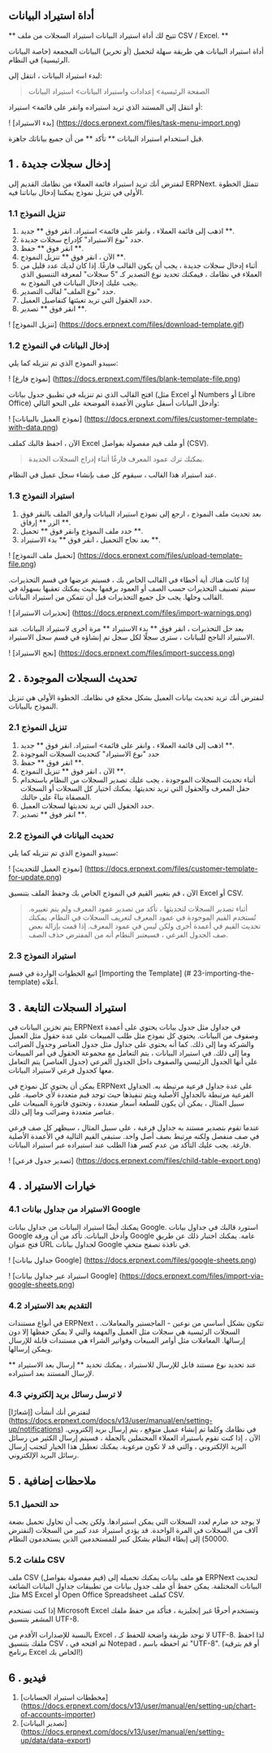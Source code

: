 ## أداة استيراد البيانات

** تتيح لك أداة استيراد البيانات استيراد السجلات من ملف CSV / Excel. **

أداة استيراد البيانات هي طريقة سهلة لتحميل (أو تحرير) البيانات المجمعة (خاصة البيانات الرئيسية) في النظام.

لبدء استيراد البيانات ، انتقل إلى:

> الصفحة الرئيسية> إعدادات واستيراد البيانات> استيراد البيانات

أو انتقل إلى المستند الذي تريد استيراده وانقر على قائمة> استيراد:

! [بدء الاستيراد] (https://docs.erpnext.com/files/task-menu-import.png)

قبل استخدام استيراد البيانات ** تأكد ** من أن جميع بياناتك جاهزة.

## 1 \. إدخال سجلات جديدة

لنفترض أنك تريد استيراد قائمة العملاء من نظامك القديم إلى ERPNext. تتمثل الخطوة الأولى في تنزيل نموذج يمكننا إدخال بياناتنا فيه.

### 1.1 تنزيل النموذج

1. اذهب إلى قائمة العملاء ، وانقر على قائمة> استيراد. انقر فوق ** جديد **.
2. حدد "نوع الاستيراد" كإدراج سجلات جديدة.
3. انقر فوق ** حفظ **.
4. الآن ، انقر فوق ** تنزيل النموذج **.
5. أثناء إدخال سجلات جديدة ، يجب أن يكون القالب فارغًا. إذا كان لديك عدد قليل من العملاء في نظامك ، فيمكنك تحديد نوع التصدير كـ "5 سجلات" لمعرفة التنسيق الذي يجب عليك إدخال البيانات في النموذج به.
6. حدد "نوع الملف" لقالب التصدير.
7. حدد الحقول التي تريد تعبئتها كتفاصيل العميل.
8. انقر فوق ** تصدير **.

! [تنزيل النموذج] (https://docs.erpnext.com/files/download-template.gif)

### 1.2 إدخال البيانات في النموذج

سيبدو النموذج الذي تم تنزيله كما يلي:

! [نموذج فارغ] (https://docs.erpnext.com/files/blank-template-file.png)

افتح القالب الذي تم تنزيله في تطبيق جدول بيانات (مثل Excel أو Numbers أو Libre Office) وأدخل البيانات أسفل عناوين الأعمدة الموضحة على النحو التالي:

! [نموذج العميل بالبيانات] (https://docs.erpnext.com/files/customer-template-with-data.png)

الآن ، احفظ قالبك كملف Excel أو ملف قيم مفصولة بفواصل (CSV).

> يمكنك ترك عمود المعرف فارغًا أثناء إدراج السجلات الجديدة.

عند استيراد هذا القالب ، سيقوم كل صف بإنشاء سجل عميل في النظام.

### 1.3 استيراد النموذج

1. بعد تحديث ملف النموذج ، ارجع إلى نموذج استيراد البيانات وأرفق الملف بالنقر فوق الزر ** إرفاق **.
2. حدد ملف النموذج وانقر فوق ** تحميل **.
3. بعد نجاح التحميل ، انقر فوق ** بدء الاستيراد **.

! [تحميل ملف النموذج] (https://docs.erpnext.com/files/upload-template-file.png)

إذا كانت هناك أية أخطاء في القالب الخاص بك ، فسيتم عرضها في قسم التحذيرات. سيتم تصنيف التحذيرات حسب الصف أو العمود برقمها بحيث يمكنك تعقبها بسهولة في القالب وحلها. يجب حل جميع التحذيرات قبل أن تتمكن من استيراد البيانات.

! [تحذيرات الاستيراد] (https://docs.erpnext.com/files/import-warnings.png)

بعد حل التحذيرات ، انقر فوق ** بدء الاستيراد ** مرة أخرى لاستيراد البيانات. عند الاستيراد الناجح للبيانات ، سترى سجلًا لكل سجل تم إنشاؤه في قسم سجل الاستيراد.

! [نجح الاستيراد] (https://docs.erpnext.com/files/import-success.png)

## 2 \. تحديث السجلات الموجودة

لنفترض أنك تريد تحديث بيانات العميل بشكل مجمّع في نظامك. الخطوة الأولى هي تنزيل النموذج بالبيانات.

### 2.1 تنزيل النموذج

1. اذهب إلى قائمة العملاء ، وانقر على قائمة> استيراد. انقر فوق ** جديد **.
2. حدد "نوع الاستيراد" كتحديث السجلات الموجودة
3. انقر فوق ** حفظ **.
4. الآن ، انقر فوق ** تنزيل النموذج **.
5. أثناء تحديث السجلات الموجودة ، يجب عليك تصدير السجلات من النظام باستخدام حقل المعرف والحقول التي تريد تحديثها. يمكنك اختيار كل السجلات أو السجلات المصفاة بناءً على حالتك.
6. حدد الحقول التي تريد تحديثها لسجلات العميل.
7. انقر فوق ** تصدير **.

### 2.2 تحديث البيانات في النموذج

سيبدو النموذج الذي تم تنزيله كما يلي:

! [نموذج العميل للتحديث] (https://docs.erpnext.com/files/customer-template-for-update.png)

الآن ، قم بتغيير القيم في النموذج الخاص بك وحفظ الملف بتنسيق Excel أو CSV.

> أثناء تصدير السجلات لتحديثها ، تأكد من تصدير عمود المعرف ولم يتم تغييره. تُستخدم القيم الموجودة في عمود المعرف لتعريف السجلات في النظام. يمكنك تحديث القيم في أعمدة أخرى ولكن ليس في عمود المعرف. إذا قمت بإزالة بعض صف الجدول الفرعي ، فسيعتبر النظام أنه من المفترض حذف الصف.

### 2.3 استيراد النموذج

اتبع الخطوات الواردة في قسم [Importing the Template] (# 23-importing-the-template) أعلاه.

## 3 \. استيراد السجلات التابعة

يتم تخزين البيانات في ERPNext في جداول مثل جدول بيانات يحتوي على أعمدة وصفوف من البيانات. يحتوي كل نموذج مثل طلب المبيعات على عدة حقول مثل العميل والشركة وما إلى ذلك. كما أنه يحتوي على جداول مثل جدول العناصر وجدول الضرائب وما إلى ذلك. في استيراد البيانات ، يتم التعامل مع مجموعة الحقول في أمر المبيعات على أنها الجدول الرئيسي والصفوف داخل الجدول الفرعي (جدول العناصر) يتم التعامل معها كجدول فرعي لاستيراد البيانات.

يمكن أن يحتوي كل نموذج في ERPNext على عدة جداول فرعية مرتبطة به. الجداول الفرعية مرتبطة بالجداول الأصلية ويتم تنفيذها حيث توجد قيم متعددة لأي خاصية. على سبيل المثال ، يمكن أن يكون للسلعة أسعار متعددة ، وتحتوي فاتورة المبيعات على عناصر متعددة وضرائب وما إلى ذلك.

عندما تقوم بتصدير مستند به جداول فرعية ، على سبيل المثال ، سيظهر كل صف فرعي في صف منفصل ولكنه مرتبط بصف أصل واحد. ستبقى القيم التالية في الأعمدة الأصلية فارغة. يجب عليك التأكد من عدم كسر هذا الطلب عند استيراده عبر استيراد البيانات.

! [تصدير جدول فرعي] (https://docs.erpnext.com/files/child-table-export.png)

## 4 \. خيارات الاستيراد

### 4.1 الاستيراد من جداول بيانات Google

يمكنك أيضًا استيراد البيانات من جداول بيانات Google. استورد قالبك في جداول بيانات Google وأدخل البيانات. تأكد من أن ورقة Google عامة. يمكنك اختبار ذلك عن طريق فتح عنوان URL لجداول بيانات Google في نافذة تصفح متخفٍ.

! [جداول بيانات Google] (https://docs.erpnext.com/files/google-sheets.png)

! [استيراد عبر جداول بيانات Google] (https://docs.erpnext.com/files/import-via-google-sheets.png)

### 4.2 التقديم بعد الاستيراد

في أنواع مستندات ERPNext ، تتكون بشكل أساسي من نوعين - الماجستير والمعاملات. السجلات الرئيسية هي سجلات مثل العميل والمهمة والتي لا يمكن حفظها إلا دون إرسالها. المعاملات مثل أوامر المبيعات وفواتير الشراء هي مستندات قابلة للإرسال ويمكن إرسالها.

عند تحديد نوع مستند قابل للإرسال للاستيراد ، يمكنك تحديد ** إرسال بعد الاستيراد ** لإرسال المستند بعد استيراده.

### 4.3 لا ترسل رسائل بريد إلكتروني

لنفترض أنك أنشأت [إشعارًا] (https://docs.erpnext.com/docs/v13/user/manual/en/setting-up/notifications) في نظامك وكلما تم إنشاء عميل متوقع ، يتم إرسال بريد إلكتروني. الآن ، إذا كنت تقوم باستيراد العملاء المحتملين بالجملة ، فسيتم إرسال الكثير من رسائل البريد الإلكتروني ، والتي قد لا تكون مرغوبة. يمكنك تعطيل هذا الخيار لتجنب إرسال رسائل البريد الإلكتروني.

## 5 \. ملاحظات إضافية

### 5.1 حد التحميل

لا يوجد حد صارم لعدد السجلات التي يمكن استيرادها. ولكن يجب أن تحاول تحميل بضعة آلاف من السجلات في المرة الواحدة. قد يؤدي استيراد عدد كبير من السجلات (لنفترض 50000) إلى إبطاء النظام بشكل كبير للمستخدمين الذين يستخدمون النظام.

### 5.2 ملفات CSV

ملف CSV (قيم مفصولة بفواصل) هو ملف بيانات يمكنك تحميله إلى ERPNext لتحديث البيانات المختلفة. يمكن حفظ أي ملف جدول بيانات من تطبيقات جداول البيانات الشائعة مثل MS Excel أو Open Office Spreadsheet كملف CSV.

إذا كنت تستخدم Microsoft Excel وتستخدم أحرفًا غير إنجليزية ، فتأكد من حفظ ملفك المشفر بتنسيق UTF-8.

بالنسبة للإصدارات الأقدم من Excel ، لا توجد طريقة واضحة للحفظ كـ UTF-8. لذا احفظ ملفك بتنسيق CSV ، ثم افتحه في Notepad ، ثم احفظه باسم "UTF-8". (أو قم بترقية برنامج Excel الخاص بك!)

## 6 \. فيديو

1. [مخططات استيراد الحسابات] (https://docs.erpnext.com/docs/v13/user/manual/en/setting-up/chart-of-accounts-importer)
2. [تصدير البيانات] (https://docs.erpnext.com/docs/v13/user/manual/en/setting-up/data/data-export)